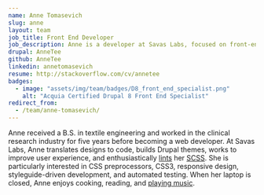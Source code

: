 ```yaml
---
name: Anne Tomasevich
slug: anne
layout: team
job_title: Front End Developer
job_description: Anne is a developer at Savas Labs, focused on front-end technologies and user experience.
drupal: AnneTee
github: AnneTee
linkedin: annetomasevich
resume: http://stackoverflow.com/cv/annetee
badges:
  - image: "assets/img/team/badges/D8_front_end_specialist.png"
    alt: "Acquia Certified Drupal 8 Front End Specialist"
redirect_from:
  - /team/anne-tomasevich/
---
```

Anne received a B.S. in textile engineering and worked in the clinical research industry for five years before becoming a web developer. At Savas Labs, Anne translates designs to code, builds Drupal themes, works to improve user experience, and enthusiastically [lints](https://github.com/brigade/scss-lint) her [SCSS](/2015/08/21/sassy-drupal-theming-part-1.html#scss). She is particularly interested in CSS preprocessors, CSS3, responsive design, styleguide-driven development, and automated testing. When her laptop is closed, Anne enjoys cooking, reading, and <a href="http://jonsebastian.bandcamp.com/">playing music</a>.
